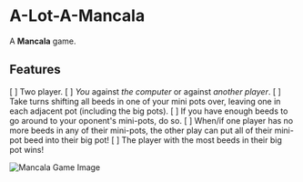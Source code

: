 # A-Lot-A-Mancala
A **Mancala** game. 
</br>
## Features

[ ] Two player. 
[ ] *You* against *the computer* or against *another player*.
[ ] Take turns shifting all beeds in one of your mini pots over, leaving one in each adjacent pot (including the big pots).
[ ] If you have enough beeds to go around to your oponent's mini-pots, do so.
[ ] When/if one player has no more beeds in any of their mini-pots, the other play can put all of their mini-pot beed into their big pot!
[ ] The player with the most beeds in their big pot wins!

![Mancala Game Image](http://www.adrcrafts.com/wp-content/uploads/2018/06/Mancala-boardclassic-wooden-toyplay-woodenwooden-game-7.jpg)
